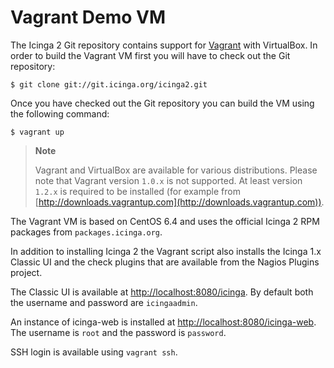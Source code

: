 # <a id="vagrant"></a> Vagrant Demo VM

The Icinga 2 Git repository contains support for [Vagrant](http://docs.vagrantup.com/v2/)
with VirtualBox. In order to build the Vagrant VM first you will have to check out
the Git repository:

    $ git clone git://git.icinga.org/icinga2.git

Once you have checked out the Git repository you can build the VM using the
following command:

    $ vagrant up

> **Note**
>
> Vagrant and VirtualBox are available for various distributions. Please note
> that Vagrant version `1.0.x` is not supported. At least version `1.2.x` is
> required to be installed (for example from [http://downloads.vagrantup.com](http://downloads.vagrantup.com)).

The Vagrant VM is based on CentOS 6.4 and uses the official Icinga 2 RPM
packages from `packages.icinga.org`.

In addition to installing Icinga 2 the Vagrant script also installs the Icinga
1.x Classic UI and the check plugins that are available from the Nagios Plugins
project.

The Classic UI is available at [http://localhost:8080/icinga](http://localhost:8080/icinga).
By default both the username and password are `icingaadmin`.

An instance of icinga-web is installed at [http://localhost:8080/icinga-web](http://localhost:8080/icinga-web).
The username is `root` and the password is `password`.

SSH login is available using `vagrant ssh`.
